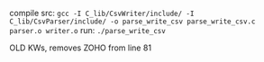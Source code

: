 compile src: `gcc -I C_lib/CsvWriter/include/ -I C_lib/CsvParser/include/ -o parse_write_csv parse_write_csv.c  parser.o writer.o`
run: `./parse_write_csv`


OLD KWs,
removes ZOHO from line 81